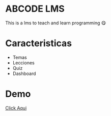 # ABCODE LMS

This is a lms to teach and learn programming :yum:

# Caracteristicas
* Temas
* Lecciones
* Quiz
* Dashboard

# Demo
[Click Aqui](https://abcode-lms.herokuapp.com)
